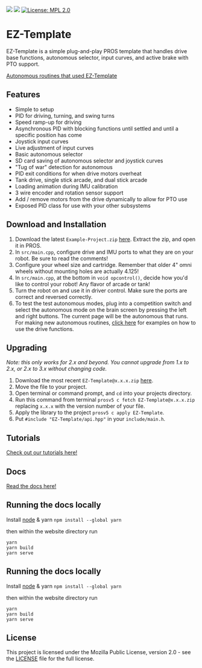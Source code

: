 ![](https://img.shields.io/github/downloads/EZ-Robotics/EZ-Template/total.svg)
![](https://github.com/EZ-Robotics/EZ-Template/workflows/Build/badge.svg)
[![License: MPL 2.0](https://img.shields.io/badge/License-MPL%202.0-brightgreen.svg)](https://opensource.org/licenses/MPL-2.0) 

# EZ-Template
EZ-Template is a simple plug-and-play PROS template that handles drive base functions, autonomous selector, input curves, and active brake with PTO support.   

[Autonomous routines that used EZ-Template](https://photos.app.goo.gl/yRwuvmq7hDoM4f6EA)

## Features
- Simple to setup 
- PID for driving, turning, and swing turns
- Speed ramp-up for driving
- Asynchronous PID with blocking functions until settled and until a specific position has come
- Joystick input curves
- Live adjustment of input curves 
- Basic autonomous selector
- SD card saving of autonomous selector and joystick curves
- "Tug of war" detection for autonomous
- PID exit conditions for when drive motors overheat 
- Tank drive, single stick arcade, and dual stick arcade
- Loading animation during IMU calibration
- 3 wire encoder and rotation sensor support
- Add / remove motors from the drive dynamically to allow for PTO use
- Exposed PID class for use with your other subsystems

## Download and Installation  
1) Download the latest `Example-Project.zip` [here](https://github.com/EZ-Robotics/EZ-Template/releases/latest).  Extract the zip, and open it in PROS.   
2) In `src/main.cpp`, configure drive and IMU ports to what they are on your robot.  Be sure to read the comments!    
3) Configure your wheel size and cartridge.  Remember that older 4" omni wheels without mounting holes are actually 4.125!    
4) In `src/main.cpp`, at the bottom in `void opcontrol()`, decide how you'd like to control your robot!  Any flavor of arcade or tank!    
5) Turn the robot on and use it in driver control.  Make sure the ports are correct and reversed correctly.    
6) To test the test autonomous modes, plug into a competition switch and select the autonomous mode on the brain screen by pressing the left and right buttons.  The current page will be the autonomous that runs.  For making new autonomous routines, [click here](https://ez-robotics.github.io/EZ-Template/tutorials/example_autons) for examples on how to use the drive functions.  

## Upgrading  
*Note: this only works for 2.x and beyond.  You cannot upgrade from 1.x to 2.x, or 2.x to 3.x without changing code.*  
1) Download the most recent `EZ-Template@x.x.x.zip` [here](https://github.com/EZ-Robotics/EZ-Template/releases/latest).  
2) Move the file to your project.  
3) Open terminal or command prompt, and `cd` into your projects directory.    
4) Run this command from terminal `prosv5 c fetch EZ-Template@x.x.x.zip` replacing `x.x.x` with the version number of your file.
5) Apply the library to the project `prosv5 c apply EZ-Template`.  
6) Put `#include "EZ-Template/api.hpp"` in your `include/main.h`.  

## Tutorials
[Check out our tutorials here!](https://ez-robotics.github.io/EZ-Template/category/tutorials)

## Docs
[Read the docs here!](https://ez-robotics.github.io/EZ-Template/category/docs)

## Running the docs locally

Install [node](https://nodejs.org/en/download/) & yarn ```npm install --global yarn```

then within the website directory run
```
yarn
yarn build
yarn serve
```

## Running the docs locally

Install [node](https://nodejs.org/en/download/) & yarn ```npm install --global yarn```

then within the website directory run
```
yarn
yarn build
yarn serve
```


## License
This project is licensed under the Mozilla Public License, version 2.0 - see the [LICENSE](LICENSE)
file for the full license.

